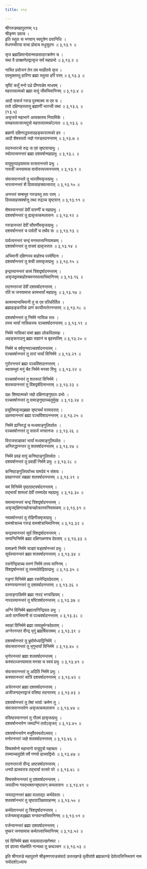 ```yaml
---
title: ०१३

---
```

श्रीगरुडमहापुराणम् १३  
श्रीकृष्ण उवाच ।  
इति स्तुतः स भगवान् स्वपूत्रेण दयानिधिः ।  
मेधगम्भीरया वाचा प्रोवाच मधुसूदनः ॥ ३,१३.१ ॥  
  
सृज ब्रह्मन्निमान्देवान्मत्प्रसादात्क्रमेण च ।  
यथा वै प्राक्क्षणेतद्वत्सृज सर्वं महाप्रभो ॥ ३,१३.२ ॥  
  
नास्ति प्रयोजनं तेन तव मत्प्रीतये सृज ।  
एवमुक्तस्तु हारिणा ब्रह्मा स्तुत्वा हरिं परम् ॥ ३,१३.३ ॥  
  
सृष्टिं कर्तुं मनो दध्रे प्रीणयन्नेव माधवम् ।  
महत्तत्वात्मको ब्रह्मा वायुं जीवभिमानिनम् ॥ ३,१३.४ ॥  
  
आदौ ससर्ज गरुड पुरुषात्मा स एव च ।  
ततो दक्षिणहस्तात्तु ब्रह्माणीं भारन्ती तथा ॥ ३,१३.६ ॥  
(१३.५)  
असृजत्ते महाभागे अव्यक्तस्य नियामिके ।  
वामहस्तात्सत्यपुत्रो महत्तत्वात्मकोऽनलः ॥ ३,१३.६ ॥  
  
ब्रह्मणो दक्षिणाद्धस्तादहङ्कारात्मको हरः ।  
आदौ शेषस्ततो जज्ञे गरुडतदनन्तरम् ॥ ३,१३.७ ॥  
  
तदनन्तरजो रुद्रः स एवं सृष्टवान्प्रभुः ।  
स्वोत्पत्त्यनन्तरं ब्रह्मा दशवर्षान्महाप्रभुः ॥ ३,१३.८ ॥  
  
वायुमुत्त्पाद्रयामास वत्सरानन्तरे प्रभुः ।  
गायत्रीं जनयामास वायोरुत्पत्त्यनन्तरम् ॥ ३,१३.९ ॥  
  
संवत्सरानन्तरे तु भारतीमसृजत्प्रभुः ।  
भारत्यनन्तरं शें दिव्यसाहस्रवत्सरात् ॥ ३,१३.१० ॥  
  
अनन्तरं सम्बभूव गरुडस्तु ततः परम् ।  
दिव्यसाहस्रवर्षात्तु तथा रुद्रञ्च सृष्टवान् ॥ ३,१३.११ ॥  
  
शेषस्यानन्तरं देवीं वारुणीं च महाप्रभुः ।  
दशवर्षानन्तरं तु ह्यसृजत्कमलासनः ॥ ३,१३.१२ ॥  
  
गरुडानन्तरं देवीं सौपर्णीमसृजत्प्रभुः ।  
दशवर्षानन्तरं च पार्वतीं च तथैव सः ॥ ३,१३.१३ ॥  
  
पार्वत्यनन्तरं चन्द्रं मनस्तत्त्वनियामकम् ।  
दशवर्षानन्तरं तु वासवं ह्यसृजत्ततः ॥ ३,१३.१४ ॥  
  
अभिमानी दक्षिणस्य बाहोश्च परमेष्ठिनः ।  
दशवर्षानन्तरं तु शची तामसृजत्प्रभुः ॥ ३,१३.१५ ॥  
  
इन्द्रस्यानन्तरं कामं त्रिंशद्वर्षादनन्तरम् ।  
असृजद्वामबाहोश्चमनस्तत्वाभिमानिनम् ॥ ३,१३.१६ ॥  
  
तदनन्तरजां देवीं दशवर्षादनन्तरम् ।  
रतिं स जनयामास कामभार्यां महाप्रभुः ॥ ३,१३.१७ ॥  
  
कामस्याप्यभिमानी तु स एव परिकीर्तितः ।  
ब्रह्माहङ्कारिकं प्राणं कार्योत्पत्तेरनन्तरम् ॥ ३,१३.१८ ॥  
  
दशवर्षानन्तरं तु निर्ममे नासिक ततः ।  
तस्य भार्यां नासिकस्यः पञ्चवर्षादनन्तरम् ॥ ३,१३.१९ ॥  
  
निर्ममे नासिकां वामां ब्रह्मा लोकपितामहः ।  
अहङ्कारादनु ब्रह्मा सज्ञानं च बृहस्पतिम् ॥ ३,१३.२० ॥  
  
निर्ममे च वर्षयुग्मपञ्चवर्षादनन्तरम् ।  
पञ्चवर्षानन्तरं तु तारां भार्यां विनिर्ममे ॥ ३,१३.२१ ॥  
  
गुरोरनन्तरं ब्रह्मा पञ्चविंशादनन्तरम् ।  
स्वायम्भुवं मनुं चैव निर्ममे मनसा विभुः ॥ ३,१३.२२ ॥  
  
पञ्चवर्षानन्तरं तु शतरूपां विनिर्ममे ।  
शतरूपानन्तरं तु विंशद्वर्षदिनान्तरम् ॥ ३,१३.२३ ॥  
  
दक्षः शिष्यात्मको जज्ञे दक्षिणाङ्गुष्ठतः प्रभोः ।  
पञ्चवर्षानन्तरं तु वामाङ्गुष्ठाच्चतुर्मुखः ॥ ३,१३.२४ ॥  
  
प्रसूतिमसृजद्ब्रह्मा सृष्ट्यर्थं परमादरात् ।  
दक्षस्यानन्तरं ब्रह्मा पञ्चविंशादनन्तरम् ॥ ३,१३.२५ ॥  
  
निर्ममे ह्यनिरुद्धं च मध्यमाङ्गुलिपर्वतः ।  
पञ्चवर्षानन्तरं तु ससर्ज भगवानजः ॥ ३,१३.२६ ॥  
  
विराजसञ्ज्ञकां भार्यां मध्यमाङ्गुलिपर्वतः ।  
अनिरुद्धानन्तर तु शतवर्षादनन्तरम् ॥ ३,१३.२७ ॥  
  
निर्ममे प्रवहं वायुं कनिष्ठाङ्गुलिपर्वतः ।  
दशवर्षानन्तरं तु प्रवाहीं निर्ममे प्रभुः ॥ ३,१३.२८ ॥  
  
कनिष्ठाङ्गुलिपर्वाच्च वामदेवं न संशयः ।  
प्रवहानन्तरं तब्रह्मा शतवर्षादनन्तरम् ॥ ३,१३.२९ ॥  
  
यमं विनिर्ममे पृष्ठादष्टवर्षादनन्तरम् ।  
तद्भार्यां शामलां देवीं तस्मादेव महाप्रभुः ॥ ३,१३.३० ॥  
  
यमस्यानन्तरं चन्द्रं त्रिंशद्वर्षादनन्तरम् ।  
असृजद्दक्षिणाच्छोत्राच्छोत्रतत्त्वनियामकम् ॥ ३,१३.३१ ॥  
  
नववर्षानन्तरं तु रोहिणीसमृजत्प्रभुः ।  
वामश्रोत्राच्च गरुडं वामश्रोत्राभिमानिनम् ॥ ३,१३.३२ ॥  
  
चन्द्रस्यानन्तरं सूर्यं विंशद्वर्षादनन्तरम् ।  
सम्यग्विनिर्ममे ब्रह्मा दक्षिणाक्ष्णश्च देवताम् ॥ ३,१३.३३ ॥  
  
वामाक्ष्णो निर्ममे सञ्ज्ञां षड्वर्षानन्तरं प्रभुः ।  
सूर्यस्यानन्तरं ब्रह्मा शतवर्षादनन्तरम् ॥ ३,१३.३४ ॥  
  
रसनेन्द्रियाच्च वरुणं निर्ममे तस्य मानिनम् ।  
विंशद्वर्षानन्तरं तु तस्मादेवेद्रियात्प्रभुः ॥ ३,१३.३५ ॥  
  
गङ्गां विनिर्ममे ब्रह्मा रसनेन्द्रियदेवताम् ।  
वरुणस्यानन्तरं तु दशवर्षादनन्तरम् ॥ ३,१३.३६ ॥  
  
उत्सङ्गान्निर्ममे ब्रह्मा नारदं भगवत्प्रियम् ।  
नारदस्यानन्तरं तु षष्टिवर्षादनन्तरम् ॥ ३,१३.३७ ॥  
  
अग्निं विनिर्ममे ब्रह्मात्वगिन्द्रियतः प्रभुः ।  
अतो वागभिमानी सं पञ्चवर्षादनन्तरम् ॥ ३,१३.३८ ॥  
  
स्वाहां विनिर्ममे ब्रह्मा तामाहुर्मन्त्रदेवताम् ।  
अग्नेरनन्तरं वीन्द्र भृगुं ब्रह्मर्षिसत्तमम् ॥ ३,१३.३९ ॥  
  
दशवर्षानन्तरं तु भ्रुवोर्मध्याद्विनिर्ममे ।  
संवत्सरानन्तरं तु भृगुभार्यां विनिर्ममे ॥ ३,१३.४० ॥  
  
भृगोरनन्तरं ब्रह्मा शतवर्षादनन्तरम् ।  
कश्यपञ्जनयामास मनसा च स्वयं प्रभुः ॥ ३,१३.४१ ॥  
  
संवत्सरानन्तरं तु अदितिं निर्ममे प्रभुः ।  
कश्यपानन्तरं चात्रिं दशवर्षादनन्तरम् ॥ ३,१३.४२ ॥  
  
अत्रेरनन्तरं ब्रह्मा दशवर्षादनन्तरम् ।  
अजीजनद्भरद्वाजं वसिष्ठ तदनतरम् ॥ ३,१३.४३ ॥  
  
दशवर्षानन्तरं तु तेषां भार्याः क्रमेण तु ।  
संवत्सरानन्तरेण असृजत्कमलासनः ॥ ३,१३.४४ ॥  
  
वसिष्ठस्यानन्तरं तु गौतमं ह्यसृजत्प्रभुः ।  
दशवर्षानन्तरेण जमदग्निं ततोऽसृजत् ॥ ३,१३.४५ ॥  
  
दशवर्षानन्तरेण मनुर्वैवस्वतोऽभवत् ।  
मनोरनन्तरं जज्ञे शतवर्षादनन्तरम् ॥ ३,१३.४६ ॥  
  
विष्वक्सेनो महाभागो वायुपुत्रो महाबलः ।  
तस्माच्चतुर्दशे वर्षे गणपो ह्यभवद्विभोः ॥ ३,१३.४७ ॥  
  
तदनन्तरजो वीन्द्र अष्टवर्षादनन्तरम् ।  
धनपो ह्यभवत्तत्र तद्भार्या वत्सरे परे ॥ ३,१३.४८ ॥  
  
विष्वक्सेनानन्तरं तु दशवर्षादनन्तरम् ।  
जयादीन्भ गवद्भक्तान्सृष्टवान् कमलासनः ॥ ३,१३.४९ ॥  
  
जयाद्यानन्तरं ब्रह्मा वल्लाद्याः कर्मदेवताः ।  
शतवर्षानन्तरं तु सृष्टवाञ्छिववाहनम् ॥ ३,१३.५० ॥  
  
कर्मदेवानन्तरं तु त्रिंशद्वर्षादनन्तरम् ।  
पर्जन्यमसृजद्ब्रह्मा मन्त्रयन्त्राभिमानिनम् ॥ ३,१३.५१ ॥  
  
पर्जन्यानन्तरं ब्रह्मा दशवर्षादनन्तरम् ।  
पुष्करं जनयामास कर्मतत्त्वाभिमानिनम् ॥ ३,१३.५२ ॥  
  
एवं विनिर्ममे ब्रह्मा मत्प्रसादात्खगेश्वर ।  
एवं ज्ञात्वा मोक्षमेति नान्यथा तु कथञ्चन ॥ ३,१३.५३ ॥  
  
इति श्रीगारुडे महापुराणे श्रीकृष्णगरुडसंवादे उत्तरखण्डे तृतीयांशे ब्रह्मकाण्डे देवोत्पत्तिनिरूपणं नाम त्रयोदशोऽध्यायः